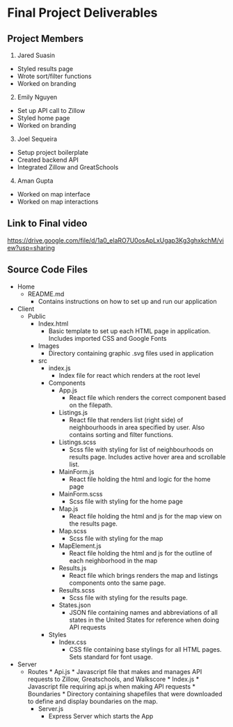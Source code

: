 # Final Project Deliverables

## Project Members
1. Jared Suasin
  * Styled results page
  * Wrote sort/filter functions
  * Worked on branding
2. Emily Nguyen
  * Set up API call to Zillow
  * Styled home page
  * Worked on branding
3. Joel Sequeira
 * Setup project boilerplate
 * Created backend API
 * Integrated Zillow and GreatSchools
4. Aman Gupta
 * Worked on map interface
 * Worked on map interactions

## Link to Final video
https://drive.google.com/file/d/1a0_elaRO7U0osApLxUgap3Kg3ghxkchM/view?usp=sharing

## Source Code Files
* Home
    * README.md
		* Contains instructions on how to set up and run our application
* Client
	* Public
		* Index.html
			* Basic template to set up each HTML page in application. Includes imported CSS and Google Fonts
		* Images
			* Directory containing graphic .svg files used in application
		* src
			* index.js
				* Index file for react which renders at the root level
			* Components
				* App.js
					* React file which renders the correct component based on the filepath.
				* Listings.js
					* React file that renders list (right side) of neighbourhoods in area specified by user. Also contains sorting and filter functions.
				* Listings.scss
					* Scss file with styling for list of neighbourhoods on results page. Includes active hover area and scrollable list.
				* MainForm.js
					* React file holding the html and logic for the home page
				* MainForm.scss
					* Scss file with styling for the home page
				* Map.js
					* React file holding the html and js for the map view on the results page.
				* Map.scss
					* Scss file with styling for the map
				* MapElement.js
					* React file holding the html and js for the outline of each neighborhood in the map
				* Results.js
					* React file which brings renders the map and listings components onto the same page.
				* Results.scss
					* Scss file with styling for the results page.
				* States.json
					* JSON file containing names and abbreviations of all states in the United States for reference when doing API requests
			* Styles
				* Index.css
					* CSS file containing base stylings for all HTML pages. Sets standard for font usage.
* Server
  * Routes
		* Api.js
			* Javascript file that makes and manages API requests to Zillow, Greatschools, and Walkscore
		* Index.js
			* Javascript file requiring api.js when making API requests
		* Boundaries
			* Directory containing shapefiles that were downloaded to define and display boundaries on the map.
	* Server.js
		* Express Server which starts the App
